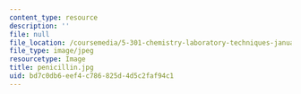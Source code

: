 ```yaml
---
content_type: resource
description: ''
file: null
file_location: /coursemedia/5-301-chemistry-laboratory-techniques-january-iap-2012/bd7c0db6eef4c786825d4d5c2faf94c1_penicillin.jpg
file_type: image/jpeg
resourcetype: Image
title: penicillin.jpg
uid: bd7c0db6-eef4-c786-825d-4d5c2faf94c1
---
```

